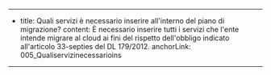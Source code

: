 ---
  - title: Quali servizi è necessario inserire all'interno del piano di migrazione?
    content: È necessario inserire tutti i servizi che l'ente intende migrare al cloud ai fini del rispetto dell'obbligo indicato all'articolo 33-septies del DL 179/2012.
    anchorLink: 005_Qualiservizinecessarioins
---